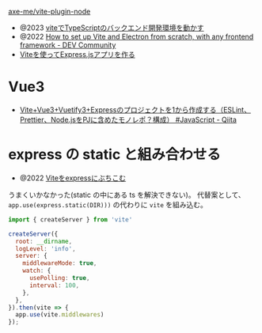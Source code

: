 [axe-me/vite-plugin-node](https://github.com/axe-me/vite-plugin-node)

- @2023 [viteでTypeScriptのバックエンド開発環境を動かす](https://zenn.dev/akinor1ty/articles/a17352d81b67b1)
- @2022 [How to set up Vite and Electron from scratch, with any frontend framework - DEV Community](https://dev.to/lucacicada/how-to-set-up-vite-and-electron-from-scratch-with-any-frontend-framework-40mb)
- [Viteを使ってExpress.jsアプリを作る](https://scrapbox.io/dojineko/Vite%E3%82%92%E4%BD%BF%E3%81%A3%E3%81%A6Express.js%E3%82%A2%E3%83%97%E3%83%AA%E3%82%92%E4%BD%9C%E3%82%8B)

# Vue3
- [Vite+Vue3+Vuetify3+Expressのプロジェクトを1から作成する（ESLint、Prettier、Node.jsをPJに含めたモノレポ？構成） #JavaScript - Qiita](https://qiita.com/yuta-katayama-23/items/a40775326914ee9ed89a)

# express の static と組み合わせる
- @2022 [Viteをexpressにぶちこむ](https://zenn.dev/ddpn08/articles/ac30dae3e7c7ea)

うまくいかなかった(static の中にある ts を解決できない)。
代替案として、`app.use(express.static(DIR)))` の代わりに
`vite` を組み込む。

```js
import { createServer } from 'vite'

createServer({
  root: __dirname,
  logLevel: 'info',
  server: {
    middlewareMode: true,
    watch: {
      usePolling: true,
      interval: 100,
    },
  },
}).then(vite => {
  app.use(vite.middlewares)
});
```
